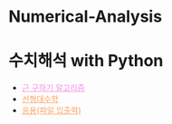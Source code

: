 # Numerical-Analysis


# 수치해석 with Python
<ul>
  <li><a href="https://github.com/yanggak12/Numerical-Analysis/tree/main/find%20x%20method" style="color:#F28FE3">근 구하기 알고리즘</a></li>
  <li><a href="https://github.com/yanggak12/Numerical-Analysis/tree/main/linear%20algebra" style="color:#FAA160">선형대수학</a></li>
  <li><a href="https://github.com/yanggak12/Numerical-Analysis/tree/main/applyIO" style="color:#FAA160">응용(파일 입출력)</a></li>
</ul>
